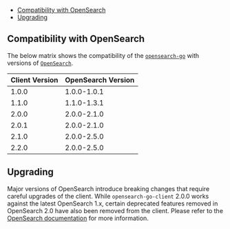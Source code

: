 - [Compatibility with OpenSearch](#compatibility-with-opensearch)
- [Upgrading](#upgrading)

## Compatibility with OpenSearch

The below matrix shows the compatibility of the
[`opensearch-go`](https://pkg.go.dev/github.com/opensearch-project/opensearch-go)
with versions of
[`OpenSearch`](https://opensearch.org/downloads.html#opensearch).

| Client Version | OpenSearch Version |
| -------------- | ------------------ |
| 1.0.0          | 1.0.0-1.0.1        |
| 1.1.0          | 1.1.0-1.3.1        |
| 2.0.0          | 2.0.0-2.1.0        |
| 2.0.1          | 2.0.0-2.1.0        |
| 2.1.0          | 2.0.0-2.5.0        |
| 2.2.0          | 2.0.0-2.5.0        |

## Upgrading

Major versions of OpenSearch introduce breaking changes that require careful
upgrades of the client. While `opensearch-go-client` 2.0.0 works against the
latest OpenSearch 1.x, certain deprecated features removed in OpenSearch 2.0
have also been removed from the client. Please refer to the
[OpenSearch documentation](https://opensearch.org/docs/latest/clients/index/)
for more information.
